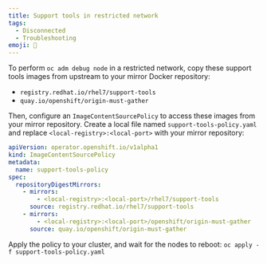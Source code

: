 ```yaml
---
title: Support tools in restricted network
tags:
  - Disconnected
  - Troubleshooting
emoji: 🧰
---
```


To perform `oc adm debug node` in a restricted network, copy these support tools images from upstream to your mirror Docker repository:

- `registry.redhat.io/rhel7/support-tools`
- `quay.io/openshift/origin-must-gather`

Then, configure an `ImageContentSourcePolicy` to access these images from your mirror repository. Create a local file named `support-tools-policy.yaml` and replace `<local-registry>:<local-port>` with your mirror repository:

```yaml
apiVersion: operator.openshift.io/v1alpha1
kind: ImageContentSourcePolicy
metadata:
  name: support-tools-policy
spec:
  repositoryDigestMirrors:
    - mirrors:
        - <local-registry>:<local-port>/rhel7/support-tools
      source: registry.redhat.io/rhel7/support-tools
    - mirrors:
        - <local-registry>:<local-port>/openshift/origin-must-gather
      source: quay.io/openshift/origin-must-gather
```

Apply the policy to your cluster, and wait for the nodes to reboot: `oc apply -f support-tools-policy.yaml`
